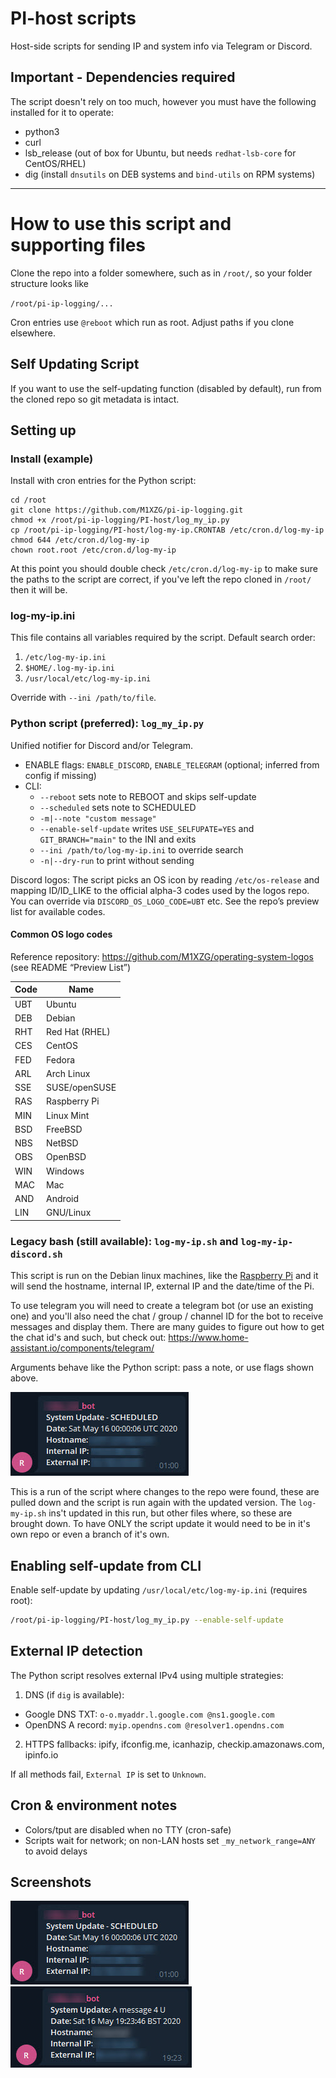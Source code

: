 # PI-host scripts

Host-side scripts for sending IP and system info via Telegram or Discord.

## Important - Dependencies required

The script doesn't rely on too much, however you must have the following installed for it to operate:

* python3
* curl
* lsb_release (out of box for Ubuntu, but needs `redhat-lsb-core` for CentOS/RHEL)
* dig (install `dnsutils` on DEB systems and `bind-utils` on RPM systems)

---

# How to use this script and supporting files

Clone the repo into a folder somewhere, such as in `/root/`, so your folder structure looks like

`/root/pi-ip-logging/...`

Cron entries use `@reboot` which run as root. Adjust paths if you clone elsewhere.

## Self Updating Script

If you want to use the self-updating function (disabled by default), run from the cloned repo so git metadata is intact.

## Setting up

### Install (example)

Install with cron entries for the Python script:

```
cd /root
git clone https://github.com/M1XZG/pi-ip-logging.git
chmod +x /root/pi-ip-logging/PI-host/log_my_ip.py
cp /root/pi-ip-logging/PI-host/log-my-ip.CRONTAB /etc/cron.d/log-my-ip
chmod 644 /etc/cron.d/log-my-ip
chown root.root /etc/cron.d/log-my-ip
```

At this point you should double check `/etc/cron.d/log-my-ip` to make sure the paths to the script are correct, if you've left the repo cloned in `/root/` then it will be.

### log-my-ip.ini

This file contains all variables required by the script. Default search order:

1) `/etc/log-my-ip.ini`
2) `$HOME/.log-my-ip.ini`
3) `/usr/local/etc/log-my-ip.ini`

Override with `--ini /path/to/file`.

### Python script (preferred): `log_my_ip.py`

Unified notifier for Discord and/or Telegram.

- ENABLE flags: `ENABLE_DISCORD`, `ENABLE_TELEGRAM` (optional; inferred from config if missing)
- CLI:
  - `--reboot` sets note to REBOOT and skips self-update
  - `--scheduled` sets note to SCHEDULED
  - `-m|--note "custom message"`
  - `--enable-self-update` writes `USE_SELFUPATE=YES` and `GIT_BRANCH="main"` to the INI and exits
  - `--ini /path/to/log-my-ip.ini` to override search
  - `-n|--dry-run` to print without sending

Discord logos: The script picks an OS icon by reading `/etc/os-release` and mapping ID/ID_LIKE to the official alpha-3 codes used by the logos repo. You can override via `DISCORD_OS_LOGO_CODE=UBT` etc. See the repo’s preview list for available codes.

#### Common OS logo codes

Reference repository: https://github.com/M1XZG/operating-system-logos (see README “Preview List”)

| Code | Name           |
| ---- | -------------- |
| UBT  | Ubuntu         |
| DEB  | Debian         |
| RHT  | Red Hat (RHEL) |
| CES  | CentOS         |
| FED  | Fedora         |
| ARL  | Arch Linux     |
| SSE  | SUSE/openSUSE  |
| RAS  | Raspberry Pi   |
| MIN  | Linux Mint     |
| BSD  | FreeBSD        |
| NBS  | NetBSD         |
| OBS  | OpenBSD        |
| WIN  | Windows        |
| MAC  | Mac            |
| AND  | Android        |
| LIN  | GNU/Linux      |

### Legacy bash (still available): `log-my-ip.sh` and `log-my-ip-discord.sh`

This script is run on the Debian linux machines, like the [Raspberry Pi](https://www.raspberrypi.org/) and it will send the hostname, internal IP, external IP and the date/time of the Pi.

To use telegram you will need to create a telegram bot (or use an existing one) and you'll also need the chat / group / channel ID for the bot to receive messages and display them.  There are many guides to figure out how to get the chat id's and such, but check out:
https://www.home-assistant.io/components/telegram/

Arguments behave like the Python script: pass a note, or use flags shown above.

![Example Telegram Message](../media/telegram-sample.jpg)

This is a run of the script where changes to the repo were found, these are pulled down and the script is run again with the updated version. The `log-my-ip.sh` ins't updated in this run, but other files where, so these are brought down. To have ONLY the script update it would need to be in it's own repo or even a branch of it's own.

## Enabling self-update from CLI

Enable self-update by updating `/usr/local/etc/log-my-ip.ini` (requires root):

```sh
/root/pi-ip-logging/PI-host/log_my_ip.py --enable-self-update
```

## External IP detection

The Python script resolves external IPv4 using multiple strategies:

1) DNS (if `dig` is available):
  - Google DNS TXT: `o-o.myaddr.l.google.com @ns1.google.com`
  - OpenDNS A record: `myip.opendns.com @resolver1.opendns.com`
2) HTTPS fallbacks: ipify, ifconfig.me, icanhazip, checkip.amazonaws.com, ipinfo.io

If all methods fail, `External IP` is set to `Unknown`.

## Cron & environment notes

- Colors/tput are disabled when no TTY (cron-safe)
- Scripts wait for network; on non-LAN hosts set `_my_network_range=ANY` to avoid delays

## Screenshots

![Example Telegram Message](../media/telegram-sample.jpg)
![Example Telegram Message 2](../media/telegram-sample-2.jpg)
